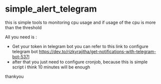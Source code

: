 # simple_alert_telegram

this is simple tools to monitoring cpu usage and if usage of the cpu is more than the threshold 

All you need is :
- Get your token in telegram bot you can refer to this link to configure telegram bot https://dev.to/rizkyrajitha/get-notifications-with-telegram-bot-537l
- after that you just need to configure cronjob, because this is simple script i think 10 minutes will be enough

thankyou